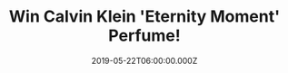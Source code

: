 ---
campaign-uuid: "c-d574f384-7928-4ec2-8764-8c414ca0bcc0"
type: "Competition"
category: "Gifts"
date: "2019-05-22T06:00:00.000Z"
end-date: "2019-07-22T23:59:00.000Z"
disable-form: false
is_promoted: false
has_entry_page: true
title: "Win Calvin Klein 'Eternity Moment' Perfume!"
competition-description: "<p>Eternity Moment by Calvin Klein is a feminine floral\
  \ perfume enhanced by the addition of ripe freshly squeezed fruits and sensual musk.\
  \ This lovely fragrance for women captivates your audience with a luscious blend\
  \ of dew kissed, fresh florals and fruits.</p>\n<p>Click below for a chance to win.</p>\n"
hero-header: "Win Calvin Klein 'Eternity Moment' Perfume!"
terms-confirmation: "N/A"
banner-img: "https://assets.expresslyapp.com/asset-bfb1a9ca-936b-4cf3-b2fe-950ed277759c.jpg"
logo-left-href: "http://club.expressly.io"
logo-left-image: "https://assets.expresslyapp.com/asset-591af4dc-d17b-4702-9a45-40f9610e51ba.jpg"
logo-left-title: "Expressly Club"
bg-image-hero: "https://assets.expresslyapp.com/asset-2efaf86b-c793-40a0-a0e8-ba7287b83b28.jpg"
bg-image-first: "https://assets.expresslyapp.com/asset-c8ef4c22-b6b2-4300-8937-43769d472f17.jpg"
section1-content: "<p>Since its debut in 1988, Eternity has upheld ideas of romance,\
  \ love, intimacy and commitment through its advertising imagery. Today, those values\
  \ continue with the focus very much on contemporary life.</p>\n<p>Let this lovely\
  \ fragrance for women captivate you with a luscious blend of dew kissed, fresh florals\
  \ and fruits. Click below for a chance to win.</p>\n"
entry-title: "Win Calvin Klein 'Eternity Moment' Perfume!"
entry-content: "<p>Enter the draw to win Calvin Klein 'Eternity Moment' Perfume by\
  \ completing the form below before 23:59 on the 22nd of July  2019.</p>\n"
has-winner: false
prize-description: "Calvin Klein Eternity Perfume."
special-conditions: "Multiple entries are allowed up to one every day."
country-restrictions:
- "GB"
---